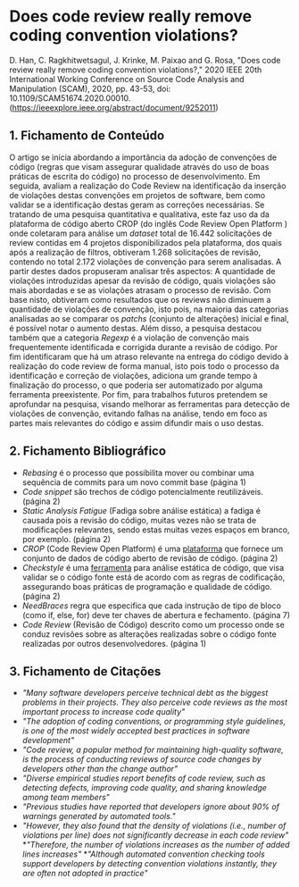 # Does code review really remove coding convention violations?

D. Han, C. Ragkhitwetsagul, J. Krinke, M. Paixao and G. Rosa, "Does code review really remove coding convention violations?," 2020 IEEE 20th International Working Conference on Source Code Analysis and Manipulation (SCAM), 2020, pp. 43-53, doi: 10.1109/SCAM51674.2020.00010. (https://ieeexplore.ieee.org/abstract/document/9252011)
## 1. Fichamento de Conteúdo

O artigo se inicia abordando a importância da adoção de convenções de código (regras que visam assegurar qualidade através do uso de boas práticas de escrita do código) no processo de desenvolvimento. Em seguida, avaliam a realização do Code Review na identificação da inserção de violações destas convenções em projetos de software, bem como validar se a identificação destas geram as correções necessárias. Se tratando de uma pesquisa quantitativa e qualitativa, este faz uso da da plataforma de código aberto CROP (do inglês Code Review Open Platform ) onde coletaram para análise um _dataset_ total de 16.442 solicitações de review contidas em 4 projetos disponibilizados pela plataforma, dos quais após a realização de filtros, obtiveram 1.268 solicitações de revisão, contendo no total 2.172 violações de convenção para serem analisadas. A partir destes dados propuseram analisar três aspectos: A quantidade de violações introduzidas apesar da revisão de código, quais violações são mais abordadas e se as violações atrasam o processo de revisão. Com base nisto, obtiveram como resultados que os reviews não diminuem a quantidade de violações de convenção, isto pois, na maioria das categorias analisadas ao se comparar os _patchs_ (conjunto de alterações) inicial e final, é possível notar o aumento destas. Além disso, a pesquisa destacou também que a categoria _Regexp_ é a violação de convenção mais frequentemente identificada e corrigida durante a revisão de código. Por fim identificaram que há um atraso relevante na entrega do código devido à realização do code review de forma manual, isto pois todo o processo da identificação e correção de violações, adiciona um grande tempo à finalização do processo, o que poderia ser automatizado por alguma ferramenta preexistente. Por fim, para trabalhos futuros pretendem se aprofundar na pesquisa, visando melhorar as ferramentas para detecção de violações de convenção, evitando falhas na análise, tendo em foco as partes mais relevantes do código e assim difundir mais o uso destas.

## 2. Fichamento Bibliográfico 

* _Rebasing_ é o processo que possibilita mover ou combinar uma sequência de commits para um novo commit base (página 1)
* _Code snippet_ são trechos de código potencialmente reutilizáveis. (página 2)
* _Static Analysis Fatigue_ (Fadiga sobre análise estática) a fadiga é causada pois a revisão do código, muitas vezes não se trata de modificações relevantes, sendo estas muitas vezes espaços em branco, por exemplo. (página 2)
* _CROP_ (Code Review Open Platform) é uma [plataforma](https://crop-repo.github.io) que fornece um conjunto de dados de código aberto de revisão de código. (página 2)
* _Checkstyle_ é uma [ferramenta](https://checkstyle.sourceforge.io/)  para análise estática de código, que visa validar se o código fonte está de acordo com as regras de codificação, assegurando boas práticas de programação e qualidade de código. (página 2)
* _NeedBraces_ regra que especifica que cada instrução de tipo de bloco (como if, else, for) deve ter chaves de abertura e fechamento. (página 7)
* _Code Review_ (Revisão de Código) descrito como um processo onde se conduz revisões sobre as alterações realizadas sobre o código fonte realizadas por outros desenvolvedores. (página 1)

## 3. Fichamento de Citações 

* _"Many software developers perceive technical debt as the biggest problems in their projects. They also perceive code reviews as the most important process to increase code quality"_
* _"The adoption of coding conventions, or programming style guidelines, is one of the most widely accepted best practices in software development"_
* _"Code review, a popular method for maintaining high-quality software, is the process of conducting reviews of source code changes by developers other than the change author"_
* _"Diverse empirical studies report benefits of code review, such as detecting defects, improving code quality, and sharing knowledge among team members"_
* _"Previous studies have reported that developers ignore about 90% of warnings generated by automated tools."_
* _"However, they also found that the density of violations (i.e., number of violations per line) does not significantly decrease in each code review"_
*_"Therefore, the number of violations increases as the number of added lines increases"_
*_"Although automated convention checking tools support developers by detecting convention violations instantly, they are often not adopted in practice"_


